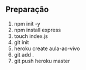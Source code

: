 ## Preparação

01. npm init -y 
02. npm install express
03. touch index.js
04. git init
05. heroku create aula-ao-vivo
06. git add .
07. git push heroku master
